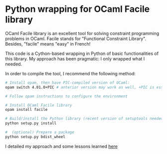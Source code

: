 Python wrapping for OCaml Facile library
========================================

OCaml Facile library is an excellent tool for solving constraint programming problems in OCaml. Facile stands for "Functional Constraint Library". Besides, "facile" means "easy" in French!

This code is a Cython-based wrapping in Python of basic functionalities of this library. My approach has been pragmatic: I only wrapped what I needed.

In order to compile the tool, I recommend the following method:

```sh
# Install opam, then have PIC-compiled version of OCaml:
opam switch 4.01.0+PIC # anterior version may work as well, +PIC is essential

# Follow opam instructions to configure the environment

# Install OCaml Facile library
opam install facile

# Build/install the Python library (recent version of setuptools needed)
python setup.py install

#  (optional) Prepare a package
python setup.py bdist_wheel
```

I detailed my approach and some lessons learned [here](lessons.md)
